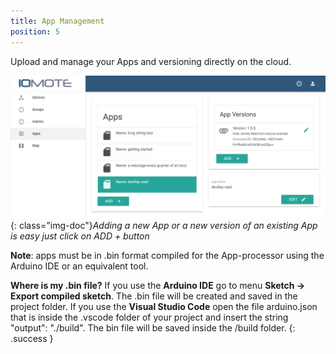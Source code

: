 ```yaml
---
title: App Management
position: 5
---
```


Upload and manage your Apps and versioning directly on the cloud.

![Apps](./images/AppsPage.png){: class="img-doc"}*Adding a new App or a new version of an existing App is easy just click on ADD + button*

**Note**: apps must be in .bin format compiled for the App-processor using the Arduino IDE or an equivalent tool.

**Where is my .bin file?**  If you use the **Arduino IDE** go to menu **Sketch -> Export compiled sketch**. The .bin file will be created and saved in the project folder.  If you use the **Visual Studio Code** open the file arduino.json that is inside the .vscode folder of your project and insert the string "output": "./build". The bin file will be saved inside the /build folder.
{: .success }
